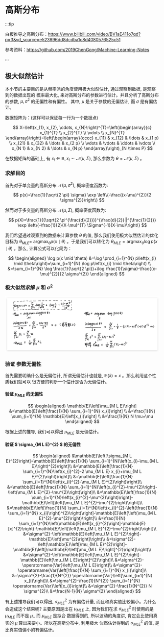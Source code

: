 # 高斯分布

:::tip

白板推导之高斯分布：https://www.bilibili.com/video/BV1aE411o7qd?p=3&vd_source=e523696dd8dcdba1c8d4080576525c51

参考资料：https://github.com/2019ChenGong/Machine-Learning-Notes

:::

## 极大似然估计

本小节的主要目的是从频率派的角度使用极大似然估计, 通过观察到数据, 是观察到的数据出现的 概率最大化, 来对高斯分布的参数进行估计。并且分析了高斯分布的参数, $\mu, \sigma^{2}$ 的无偏性和有偏性。 其中, $\mu$ 是关于参数的无偏估计, 而 $\sigma$ 是有偏估计。

数据矩阵为：(这样可以保证每一行为一个数据点)

$$
X=\left(x_{1}, x_{2}, \cdots, x_{N}\right)^{T}=\left(\begin{array}{c}
x_{1}^{T} \\
x_{2}^{T} \\
\vdots \\
x_{N}^{T}
\end{array}\right)=\left(\begin{array}{cccc}
x_{11} & x_{12} & \ldots & x_{1 p} \\
x_{21} & x_{32} & \ldots & x_{2 p} \\
\vdots & \vdots & \ddots & \vdots \\
x_{N 1} & x_{N 2} & \ldots & x_{N p}
\end{array}\right)_{N \times P}
$$

在数据矩阵的基础上, 有 $x_{i} \in \mathbb{R}, x_{i} \sim \mathcal{N}(\mu, \Sigma)$, 那么参数为 $\theta=\mathcal{N}(\mu, \Sigma)$ 。

### 求解目的

首先对于单变量的高斯分布 $\mathcal{N}\left(\mu, \sigma^{2}\right)$, 概率密度函数为:

$$
p(x)=\frac{1}{\sqrt{2 \pi} \sigma} \exp \left\{-\frac{(x-\mu)^{2}}{2 \sigma^{2}}\right\}
$$

然而对于多变量的高斯分布 $\mathcal{N}(\mu, \Sigma)$, 概率密度函数为:

$$
p(X)=\frac{1}{{\sqrt{2 \pi^{\frac{d}{2}}}}^{\frac{d}{2}}||^{\frac{1}{2}}} \exp \left\{-\frac{1}{2}(X-\mu)^{T} \Sigma^{-1}(X-\mu)\right\}
$$

我们希望通过观察到的数据来计算参数 $\theta$ 的值, 那么我们使用极大似然估计的优化目标为 $\theta_{M L E}=$ $\operatorname{argmax}_{\theta} p(x \mid \theta)$ 。于是我们可以转化为 $\theta_{M L E}=\operatorname{argmax}_{\theta} \log p(x \mid \theta)$ 。那么, 计算公式可以化简为：

$$
\begin{aligned}
\log p(x \mid \theta) &=\log \prod_{i=1}^{N} p\left(x_{i} \mid \theta\right)=\sum_{i=1}^{N} \log p\left(x_{i} \mid \theta\right) \\
&=\sum_{i=1}^{N} \log \frac{1}{\sqrt{2 \pi}}+\log \frac{1}{\sigma}-\frac{(x-\mu)^{2}}{2 \sigma^{2}}
\end{aligned}
$$

### 极大似然求解 $\mu$ 和 $\sigma^{2}$

 ![图 20](images/d73b81d061b2f5ce28220ecafdf7e51f54264541cabc04f232b0861521f9dc3d.png)  

### 验证 参数无偏性

首先需要明确什么是无偏估计, 所谓无偏估计也就是, $\mathbb{E}(\hat{x})=x$ 。那么利用这个性质我们就可以 很方便的判断一个估计是否为无偏估计。

#### 验证 $\mu_{M L E}$ 的无偏性

$$
\begin{aligned}
\mathbb{E}\left[\mu_{M L E}\right] &=\mathbb{E}\left[\frac{1}{N} \sum_{i=1}^{N} x_{i}\right] \\
&=\frac{1}{N} \sum_{i=1}^{N} \mathbb{E}\left[x_{i}\right] \\
&=\frac{1}{N} N \mu=\mu
\end{aligned}
$$

根据上述的推导, 我们可以得出 $\mu_{M L E}$ 是无偏估计。

#### 验证 $ \sigma_{M L E}^{2} $ 的无偏性


$$
\begin{aligned}
&\mathbb{E}\left[\sigma_{M L E}^{2}\right]=\mathbb{E}\left[\frac{1}{N} \sum_{i=1}^{N}\left(x_{i}-\mu_{M L E}\right)^{2}\right]\\
&=\mathbb{E}\left[\frac{1}{N} \sum_{i=1}^{N}\left(x_{i}^{2}-2 \mu_{M L E} x_{i}+\mu_{M L E}^{2}\right)\right]\\
&=\mathbb{E}\left[\frac{1}{N} \sum_{i=1}^{N}\left(x_{i}^{2}-\mu_{M L E}^{2}\right)\right]\\
&=\mathbb{E}\left[\frac{1}{N} \sum_{i=1}^{N}\left(x_{i}^{2}-\mu^{2}\right)-\left(\mu_{M L E}^{2}-\mu^{2}\right)\right]\\
&=\mathbb{E}\left[\frac{1}{N} \sum_{i=1}^{N}\left(x_{i}^{2}-\mu^{2}\right)\right]-\mathbb{E}\left[\left(\mu_{M L E}^{2}-\mu^{2}\right)\right]\\
&=\mathbb{E}\left[\frac{1}{N} \sum_{i=1}^{N}\left(x_{i}^{2}-\left(\frac{1}{N} \sum_{i=1}^{N} x_{i}\right)^{2}\right)\right]-\mathbb{E}\left[\left(\mu_{M L E}^{2}-\mu^{2}\right)\right]\\
&=\frac{1}{N} \sum_{i=1}^{N}\left(\mathbb{E}\left[x_{i}^{2}\right]-\mathbb{E}[x]^{2}\right)-\mathbb{E}\left[\left(\mu_{M L E}^{2}-\mu^{2}\right)\right]\\
&=\sigma^{2}-\left(\mathbb{E}\left[\mu_{M L E}^{2}\right]-\mathbb{E}\left[\mu^{2}\right]\right)\\
&=\sigma^{2}-\left(\mathbb{E}\left[\mu_{M L E}^{2}\right]-\mathbb{E}\left[\mathbb{E}\left[\mu_{M L E}\right]^{2}\right]\right)\\
&=\sigma^{2}-\left(\mathbb{E}\left[\mu_{M L E}^{2}\right]-\mathbb{E}\left[\mu_{M L E}\right]^{2}\right]\\
&=\sigma^{2}-\operatorname{Var}\left[\mu_{M L E}\right]\\
&=\sigma^{2}-\operatorname{Var}\left[\frac{1}{N} \sum_{i=1}^{N} x_{i}\right]\\
&=\sigma^{2}-\frac{1}{N^{2}} \operatorname{Var}\left[\sum_{i=1}^{N} x_{i}\right]\\
&=\sigma^{2}-\frac{1}{N^{2}} \sum_{i=1}^{N} \operatorname{Var}\left[x_{i}\right]\\
&=\sigma^{2}-\frac{1}{N^{2}} N \sigma^{2}\\
&=\frac{N-1}{N} \sigma^{2}
\end{aligned}
$$

有上述推导我们可以得出, $\sigma_{M L E}^{2}$ 为有偏估计量, 而且和真实值比较偏小。为什么会造成这个结果呢? 主要原因是出在 $\mu_{M L E}$ 上, 因为我们在求 $\sigma_{M L E}^{2}$ 时使用的是 $\mu_{M L E}$ 而不是 $\mu_{\circ}$ 而 $\mu_{M L E}$ 是拟合 数据得到的, 所以波动的角度讲, 肯定会比使用真实的 $\mu$ 算出来要小。所以在高斯分布中, 利用极大 似然估计得到的 $\sigma_{M L E}^{2}$ 的值, 是比真实值偏小的有偏估计。

